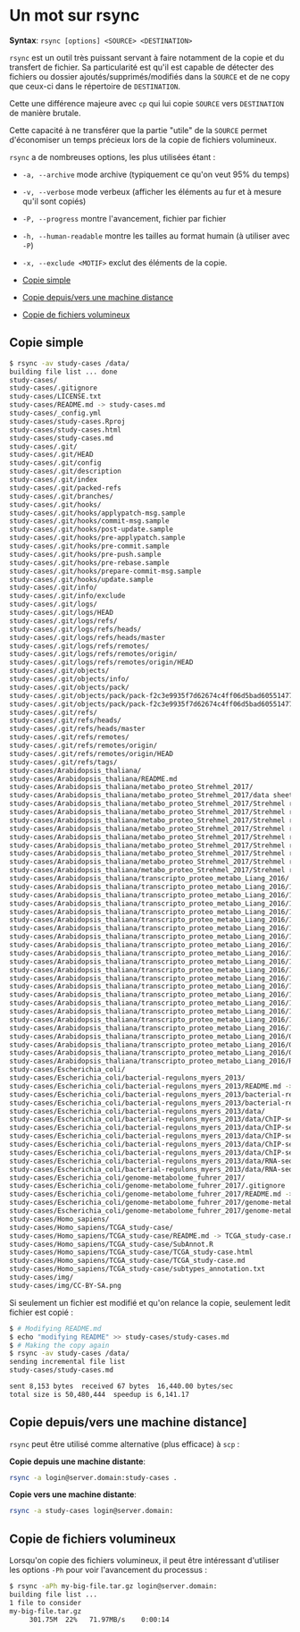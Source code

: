 
# Un mot sur rsync

**Syntax**: `rsync [options] <SOURCE> <DESTINATION>`

`rsync` est un outil très puissant servant à faire notamment de la copie et 
du transfert de fichier.
Sa particularité est qu'il est capable de détecter des fichiers ou dossier
ajoutés/supprimés/modifiés dans la `SOURCE` et de ne copy que ceux-ci dans
le répertoire de `DESTINATION`.

Cette une différence majeure avec `cp` qui lui copie `SOURCE` vers `DESTINATION`
de manière brutale.

Cette capacité à ne transférer que la partie "utile" de la `SOURCE` permet
d'économiser un temps précieux lors de la copie de fichiers volumineux.

`rsync` a de nombreuses options, les plus utilisées étant :

- `-a, --archive` mode archive (typiquement ce qu'on veut 95% du temps)
- `-v, --verbose` mode verbeux  (afficher les éléments au fur et à mesure qu'il sont copiés)
- `-P, --progress` montre l'avancement, fichier par fichier
- `-h, --human-readable` montre les tailles au format humain (à utiliser avec `-P`)
- `-x, --exclude <MOTIF>` exclut des éléments de la copie.


- [Copie simple](#copie-simple)
- [Copie depuis/vers une machine distance](#copie-depuis-vers-une-machine-distante)
- [Copie de fichiers volumineux](#copie-de-fichiers-volumineux)

## Copie simple

```bash
$ rsync -av study-cases /data/
building file list ... done
study-cases/
study-cases/.gitignore
study-cases/LICENSE.txt
study-cases/README.md -> study-cases.md
study-cases/_config.yml
study-cases/study-cases.Rproj
study-cases/study-cases.html
study-cases/study-cases.md
study-cases/.git/
study-cases/.git/HEAD
study-cases/.git/config
study-cases/.git/description
study-cases/.git/index
study-cases/.git/packed-refs
study-cases/.git/branches/
study-cases/.git/hooks/
study-cases/.git/hooks/applypatch-msg.sample
study-cases/.git/hooks/commit-msg.sample
study-cases/.git/hooks/post-update.sample
study-cases/.git/hooks/pre-applypatch.sample
study-cases/.git/hooks/pre-commit.sample
study-cases/.git/hooks/pre-push.sample
study-cases/.git/hooks/pre-rebase.sample
study-cases/.git/hooks/prepare-commit-msg.sample
study-cases/.git/hooks/update.sample
study-cases/.git/info/
study-cases/.git/info/exclude
study-cases/.git/logs/
study-cases/.git/logs/HEAD
study-cases/.git/logs/refs/
study-cases/.git/logs/refs/heads/
study-cases/.git/logs/refs/heads/master
study-cases/.git/logs/refs/remotes/
study-cases/.git/logs/refs/remotes/origin/
study-cases/.git/logs/refs/remotes/origin/HEAD
study-cases/.git/objects/
study-cases/.git/objects/info/
study-cases/.git/objects/pack/
study-cases/.git/objects/pack/pack-f2c3e9935f7d62674c4ff06d5bad60551477f2ae.idx
study-cases/.git/objects/pack/pack-f2c3e9935f7d62674c4ff06d5bad60551477f2ae.pack
study-cases/.git/refs/
study-cases/.git/refs/heads/
study-cases/.git/refs/heads/master
study-cases/.git/refs/remotes/
study-cases/.git/refs/remotes/origin/
study-cases/.git/refs/remotes/origin/HEAD
study-cases/.git/refs/tags/
study-cases/Arabidopsis_thaliana/
study-cases/Arabidopsis_thaliana/README.md
study-cases/Arabidopsis_thaliana/metabo_proteo_Strehmel_2017/
study-cases/Arabidopsis_thaliana/metabo_proteo_Strehmel_2017/data sheet 1.pdf
study-cases/Arabidopsis_thaliana/metabo_proteo_Strehmel_2017/Strehmel revised suppl tables/
study-cases/Arabidopsis_thaliana/metabo_proteo_Strehmel_2017/Strehmel revised suppl tables/Revised Suppl Table S1 Roots.xlsx
study-cases/Arabidopsis_thaliana/metabo_proteo_Strehmel_2017/Strehmel revised suppl tables/Revised Suppl Table S2 Root Exudates JL140617.xlsx
study-cases/Arabidopsis_thaliana/metabo_proteo_Strehmel_2017/Strehmel revised suppl tables/Revised Suppl Table S3 Analytical Characterization.xlsx
study-cases/Arabidopsis_thaliana/metabo_proteo_Strehmel_2017/Strehmel revised suppl tables/Revised Suppl Table S4 Root exudate proteome.xlsx
study-cases/Arabidopsis_thaliana/metabo_proteo_Strehmel_2017/Strehmel revised suppl tables/Revised_Suppl_Table_S1_Roots.txt
study-cases/Arabidopsis_thaliana/metabo_proteo_Strehmel_2017/Strehmel revised suppl tables/Revised_Suppl_Table_S2_Root_Exudates_JL140617.txt
study-cases/Arabidopsis_thaliana/metabo_proteo_Strehmel_2017/Strehmel revised suppl tables/Revised_Suppl_Table_S3_Analytical_Characterization.txt
study-cases/Arabidopsis_thaliana/metabo_proteo_Strehmel_2017/Strehmel revised suppl tables/Revised_Suppl_Table_S4_Root_exudate_proteome.txt
study-cases/Arabidopsis_thaliana/transcripto_proteo_metabo_Liang_2016/
study-cases/Arabidopsis_thaliana/transcripto_proteo_metabo_Liang_2016/12870_2016_726_MOESM10_ESM.txt
study-cases/Arabidopsis_thaliana/transcripto_proteo_metabo_Liang_2016/12870_2016_726_MOESM10_ESM.xlsx
study-cases/Arabidopsis_thaliana/transcripto_proteo_metabo_Liang_2016/12870_2016_726_MOESM12_ESM.xlsx
study-cases/Arabidopsis_thaliana/transcripto_proteo_metabo_Liang_2016/12870_2016_726_MOESM13_ESM.xlsx
study-cases/Arabidopsis_thaliana/transcripto_proteo_metabo_Liang_2016/12870_2016_726_MOESM14_ESM.xlsx
study-cases/Arabidopsis_thaliana/transcripto_proteo_metabo_Liang_2016/12870_2016_726_MOESM15_ESM.xlsx
study-cases/Arabidopsis_thaliana/transcripto_proteo_metabo_Liang_2016/12870_2016_726_MOESM16_ESM.xlsx
study-cases/Arabidopsis_thaliana/transcripto_proteo_metabo_Liang_2016/12870_2016_726_MOESM17_ESM.xlsx
study-cases/Arabidopsis_thaliana/transcripto_proteo_metabo_Liang_2016/12870_2016_726_MOESM18_ESM.xlsx
study-cases/Arabidopsis_thaliana/transcripto_proteo_metabo_Liang_2016/12870_2016_726_MOESM19_ESM.txt
study-cases/Arabidopsis_thaliana/transcripto_proteo_metabo_Liang_2016/12870_2016_726_MOESM19_ESM.xlsx
study-cases/Arabidopsis_thaliana/transcripto_proteo_metabo_Liang_2016/12870_2016_726_MOESM1_ESM.txt
study-cases/Arabidopsis_thaliana/transcripto_proteo_metabo_Liang_2016/12870_2016_726_MOESM1_ESM.xlsx
study-cases/Arabidopsis_thaliana/transcripto_proteo_metabo_Liang_2016/12870_2016_726_MOESM2_ESM.txt
study-cases/Arabidopsis_thaliana/transcripto_proteo_metabo_Liang_2016/12870_2016_726_MOESM2_ESM.xlsx
study-cases/Arabidopsis_thaliana/transcripto_proteo_metabo_Liang_2016/12870_2016_726_MOESM3_ESM.txt
study-cases/Arabidopsis_thaliana/transcripto_proteo_metabo_Liang_2016/12870_2016_726_MOESM3_ESM.xlsx
study-cases/Arabidopsis_thaliana/transcripto_proteo_metabo_Liang_2016/12870_2016_726_MOESM4_ESM.xlsx
study-cases/Arabidopsis_thaliana/transcripto_proteo_metabo_Liang_2016/GSM1388555_WT_0.Gene.rpkm.txt.gz
study-cases/Arabidopsis_thaliana/transcripto_proteo_metabo_Liang_2016/GSM1388556_WT_1.Gene.rpkm.txt.gz
study-cases/Arabidopsis_thaliana/transcripto_proteo_metabo_Liang_2016/GSM1388557_WT_8.Gene.rpkm.txt.gz
study-cases/Arabidopsis_thaliana/transcripto_proteo_metabo_Liang_2016/README.md
study-cases/Escherichia_coli/
study-cases/Escherichia_coli/bacterial-regulons_myers_2013/
study-cases/Escherichia_coli/bacterial-regulons_myers_2013/README.md -> bacterial-regulons_myers_2013.md
study-cases/Escherichia_coli/bacterial-regulons_myers_2013/bacterial-regulons_myers_2013.html
study-cases/Escherichia_coli/bacterial-regulons_myers_2013/bacterial-regulons_myers_2013.md
study-cases/Escherichia_coli/bacterial-regulons_myers_2013/data/
study-cases/Escherichia_coli/bacterial-regulons_myers_2013/data/ChIP-seq/
study-cases/Escherichia_coli/bacterial-regulons_myers_2013/data/ChIP-seq/FNR1_vs_input1_cutadapt_bowtie2_homer.bed
study-cases/Escherichia_coli/bacterial-regulons_myers_2013/data/ChIP-seq/FNR1_vs_input1_cutadapt_bowtie2_macs2.bed
study-cases/Escherichia_coli/bacterial-regulons_myers_2013/data/ChIP-seq/FNR_200bp.wig
study-cases/Escherichia_coli/bacterial-regulons_myers_2013/data/ChIP-seq/input_200bp.wig
study-cases/Escherichia_coli/bacterial-regulons_myers_2013/data/RNA-seq/
study-cases/Escherichia_coli/bacterial-regulons_myers_2013/data/RNA-seq/cutadapt_bwa_featureCounts_all.tsv
study-cases/Escherichia_coli/genome-metabolome_fuhrer_2017/
study-cases/Escherichia_coli/genome-metabolome_fuhrer_2017/.gitignore
study-cases/Escherichia_coli/genome-metabolome_fuhrer_2017/README.md -> genome-metabolome_fuhrer_2017.md
study-cases/Escherichia_coli/genome-metabolome_fuhrer_2017/genome-metabolome_fuhrer_2017.html
study-cases/Escherichia_coli/genome-metabolome_fuhrer_2017/genome-metabolome_fuhrer_2017.md
study-cases/Homo_sapiens/
study-cases/Homo_sapiens/TCGA_study-case/
study-cases/Homo_sapiens/TCGA_study-case/README.md -> TCGA_study-case.md
study-cases/Homo_sapiens/TCGA_study-case/SubAnnot.R
study-cases/Homo_sapiens/TCGA_study-case/TCGA_study-case.html
study-cases/Homo_sapiens/TCGA_study-case/TCGA_study-case.md
study-cases/Homo_sapiens/TCGA_study-case/subtypes_annotation.txt
study-cases/img/
study-cases/img/CC-BY-SA.png
```

Si seulement un fichier est modifié et qu'on relance la copie, seulement ledit
fichier est copié :

```bash
$ # Modifying README.md
$ echo "modifying README" >> study-cases/study-cases.md
$ # Making the copy again
$ rsync -av study-cases /data/
sending incremental file list
study-cases/study-cases.md

sent 8,153 bytes  received 67 bytes  16,440.00 bytes/sec
total size is 50,480,444  speedup is 6,141.17
```


## Copie depuis/vers une machine distance]

`rsync` peut être utilisé comme alternative (plus efficace) à `scp` :


**Copie depuis une machine distante**:

```bash
rsync -a login@server.domain:study-cases .
```

**Copie vers une machine distante**:

```bash
rsync -a study-cases login@server.domain:
```


## Copie de fichiers volumineux

Lorsqu'on copie des fichiers volumineux, il peut être intéressant d'utiliser
les options `-Ph` pour voir l'avancement du processus :

```bash
$ rsync -aPh my-big-file.tar.gz login@server.domain:
building file list ...
1 file to consider
my-big-file.tar.gz
     301.75M  22%   71.97MB/s    0:00:14
```








